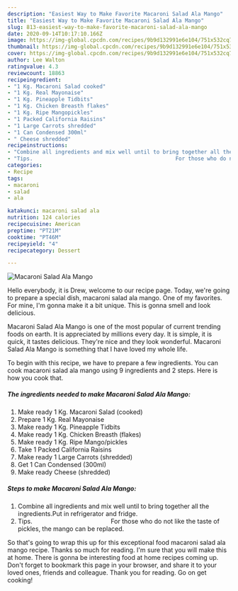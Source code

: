 ```yaml
---
description: "Easiest Way to Make Favorite Macaroni Salad Ala Mango"
title: "Easiest Way to Make Favorite Macaroni Salad Ala Mango"
slug: 813-easiest-way-to-make-favorite-macaroni-salad-ala-mango
date: 2020-09-14T10:17:10.166Z
image: https://img-global.cpcdn.com/recipes/9b9d132991e6e104/751x532cq70/macaroni-salad-ala-mango-recipe-main-photo.jpg
thumbnail: https://img-global.cpcdn.com/recipes/9b9d132991e6e104/751x532cq70/macaroni-salad-ala-mango-recipe-main-photo.jpg
cover: https://img-global.cpcdn.com/recipes/9b9d132991e6e104/751x532cq70/macaroni-salad-ala-mango-recipe-main-photo.jpg
author: Lee Walton
ratingvalue: 4.3
reviewcount: 18863
recipeingredient:
- "1 Kg. Macaroni Salad cooked"
- "1 Kg. Real Mayonaise"
- "1 Kg. Pineapple Tidbits"
- "1 Kg. Chicken Breasth flakes"
- "1 Kg. Ripe Mangopickles"
- "1 Packed California Raisins"
- "1 Large Carrots shredded"
- "1 Can Condensed 300ml"
- " Cheese shredded"
recipeinstructions:
- "Combine all ingredients and mix well until to bring together all the ingredients.Put in refrigerator and fridge."
- "Tips.                                             For those who do not like the taste of pickles, the mango can be replaced."
categories:
- Recipe
tags:
- macaroni
- salad
- ala

katakunci: macaroni salad ala 
nutrition: 124 calories
recipecuisine: American
preptime: "PT21M"
cooktime: "PT46M"
recipeyield: "4"
recipecategory: Dessert

---
```



![Macaroni Salad Ala Mango](https://img-global.cpcdn.com/recipes/9b9d132991e6e104/751x532cq70/macaroni-salad-ala-mango-recipe-main-photo.jpg)

Hello everybody, it is Drew, welcome to our recipe page. Today, we're going to prepare a special dish, macaroni salad ala mango. One of my favorites. For mine, I'm gonna make it a bit unique. This is gonna smell and look delicious.



Macaroni Salad Ala Mango is one of the most popular of current trending foods on earth. It is appreciated by millions every day. It is simple, it is quick, it tastes delicious. They're nice and they look wonderful. Macaroni Salad Ala Mango is something that I have loved my whole life.


To begin with this recipe, we have to prepare a few ingredients. You can cook macaroni salad ala mango using 9 ingredients and 2 steps. Here is how you cook that.

<!--inarticleads1-->

##### The ingredients needed to make Macaroni Salad Ala Mango:

1. Make ready 1 Kg. Macaroni Salad (cooked)
1. Prepare 1 Kg. Real Mayonaise
1. Make ready 1 Kg. Pineapple Tidbits
1. Make ready 1 Kg. Chicken Breasth (flakes)
1. Make ready 1 Kg. Ripe Mango/pickles
1. Take 1 Packed California Raisins
1. Make ready 1 Large Carrots (shredded)
1. Get 1 Can Condensed (300ml)
1. Make ready  Cheese (shredded)




<!--inarticleads2-->

##### Steps to make Macaroni Salad Ala Mango:

1. Combine all ingredients and mix well until to bring together all the ingredients.Put in refrigerator and fridge.
1. Tips.                                             For those who do not like the taste of pickles, the mango can be replaced.




So that's going to wrap this up for this exceptional food macaroni salad ala mango recipe. Thanks so much for reading. I'm sure that you will make this at home. There is gonna be interesting food at home recipes coming up. Don't forget to bookmark this page in your browser, and share it to your loved ones, friends and colleague. Thank you for reading. Go on get cooking!

